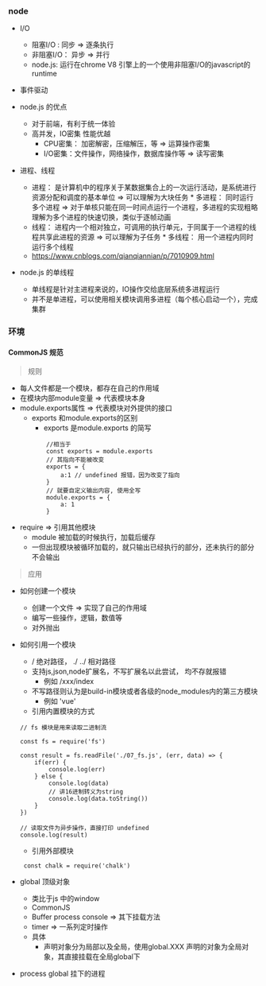 ### node

+ I/O
    - 阻塞I/O : 同步 => 逐条执行
    - 非阻塞I/O： 异步 => 并行
    - node.js: 运行在chrome V8 引擎上的一个使用非阻塞I/O的javascript的runtime

+ 事件驱动

+ node.js 的优点
    - 对于前端，有利于统一体验
    - 高并发，IO密集 性能优越
        * CPU密集： 加密解密，压缩解压，等 => 运算操作密集
        * I/O密集：文件操作，网络操作，数据库操作等  => 读写密集
+ 进程、线程
    - 进程： 是计算机中的程序关于某数据集合上的一次运行活动，是系统进行资源分配和调度的基本单位 => 可以理解为大块任务
            * 多进程： 同时运行多个进程 => 对于单核只能在同一时间点运行一个进程，多进程的实现粗略理解为多个进程的快速切换，类似于逐帧动画
    - 线程： 进程内一个相对独立，可调用的执行单元，于同属于一个进程的线程共享此进程的资源 => 可以理解为子任务
            * 多线程： 用一个进程内同时运行多个线程
    - https://www.cnblogs.com/qianqiannian/p/7010909.html
+ node.js 的单线程
    - 单线程是针对主进程来说的，IO操作交给底层系统多进程运行
    - 并不是单进程，可以使用相关模块调用多进程（每个核心启动一个），完成集群

### 环境

#### CommonJS 规范
> 规则
+ 每人文件都是一个模块，都存在自己的作用域
+ 在模块内部module变量 => 代表模块本身
+ module.exports属性 => 代表模块对外提供的接口
    - exports 和module.exports的区别
        * exports 是module.exports 的简写
        ```
            //相当于
            const exports = module.exports
            // 其指向不能被改变
            exports = {
                a:1 // undefined 报错，因为改变了指向
            }
            // 就要自定义输出内容, 使用全写
            module.exports = {
                a: 1
            }
        ```
+ require => 引用其他模块
    - module 被加载的时候执行，加载后缓存
    - 一但出现模块被循环加载的，就只输出已经执行的部分，还未执行的部分不会输出
> 应用
+ 如何创建一个模块
    - 创建一个文件 => 实现了自己的作用域
    - 编写一些操作，逻辑，数值等
    - 对外抛出
+ 如何引用一个模块
    - / 绝对路径， ./ ../ 相对路径
    - 支持js,json,node扩展名，不写扩展名以此尝试， 均不存就报错
        * 例如 /xxx/index
    - 不写路径则认为是build-in模块或者各级的node_modules内的第三方模块
        * 例如 'vue'
    - 引用内置模块的方式

    ```
    // fs 模块是用来读取二进制流

    const fs = require('fs')

    const result = fs.readFile('./07_fs.js', (err, data) => {
        if(err) {
            console.log(err)
        } else {
            console.log(data)
            // 讲16进制转义为string
            console.log(data.toString())
        }
    })

    // 读取文件为异步操作，直接打印 undefined
    console.log(result)

    ```
    - 引用外部模块
    ```
     const chalk = require('chalk')
    ```
+ global 顶级对象
    - 类比于js 中的window
    - CommonJS
    - Buffer process console  => 其下挂载方法
    - timer => 一系列定时操作
    - 具体
        * 声明对象分为局部以及全局，使用global.XXX 声明的对象为全局对象，其直接挂载在全局global下
+ process  global 挂下的进程
